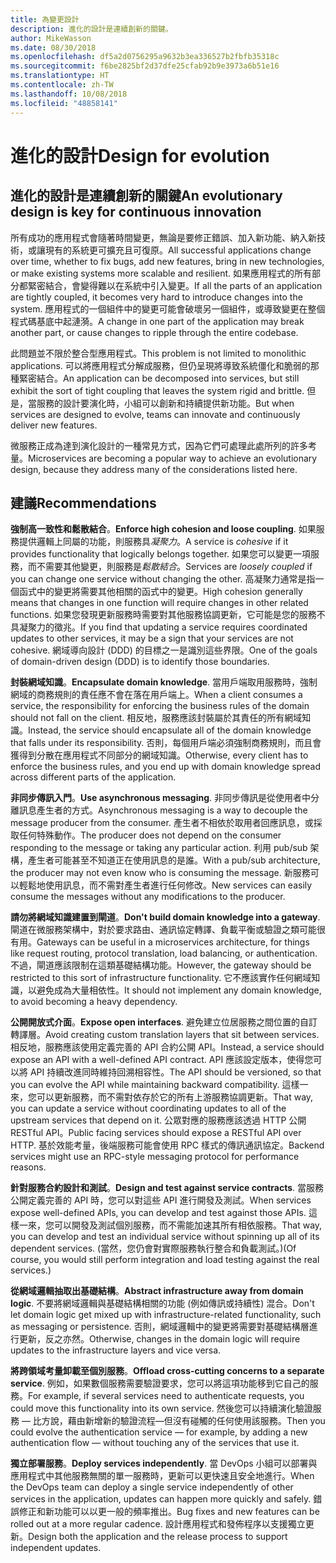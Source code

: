 ```yaml
---
title: 為變更設計
description: 進化的設計是連續創新的關鍵。
author: MikeWasson
ms.date: 08/30/2018
ms.openlocfilehash: df5a2d0756295a9632b3ea336527b2fbfb35318c
ms.sourcegitcommit: f6be2825bf2d37dfe25cfab92b9e3973a6b51e16
ms.translationtype: HT
ms.contentlocale: zh-TW
ms.lasthandoff: 10/08/2018
ms.locfileid: "48858141"
---
```

# <a name="design-for-evolution"></a><span data-ttu-id="08a72-103">進化的設計</span><span class="sxs-lookup"><span data-stu-id="08a72-103">Design for evolution</span></span>

## <a name="an-evolutionary-design-is-key-for-continuous-innovation"></a><span data-ttu-id="08a72-104">進化的設計是連續創新的關鍵</span><span class="sxs-lookup"><span data-stu-id="08a72-104">An evolutionary design is key for continuous innovation</span></span>

<span data-ttu-id="08a72-105">所有成功的應用程式會隨著時間變更，無論是要修正錯誤、加入新功能、納入新技術，或讓現有的系統更可擴充且可復原。</span><span class="sxs-lookup"><span data-stu-id="08a72-105">All successful applications change over time, whether to fix bugs, add new features, bring in new technologies, or make existing systems more scalable and resilient.</span></span> <span data-ttu-id="08a72-106">如果應用程式的所有部分都緊密結合，會變得難以在系統中引入變更。</span><span class="sxs-lookup"><span data-stu-id="08a72-106">If all the parts of an application are tightly coupled, it becomes very hard to introduce changes into the system.</span></span> <span data-ttu-id="08a72-107">應用程式的一個組件中的變更可能會破壞另一個組件，或導致變更在整個程式碼基底中起漣漪。</span><span class="sxs-lookup"><span data-stu-id="08a72-107">A change in one part of the application may break another part, or cause changes to ripple through the entire codebase.</span></span>

<span data-ttu-id="08a72-108">此問題並不限於整合型應用程式。</span><span class="sxs-lookup"><span data-stu-id="08a72-108">This problem is not limited to monolithic applications.</span></span> <span data-ttu-id="08a72-109">可以將應用程式分解成服務，但仍呈現將導致系統僵化和脆弱的那種緊密結合。</span><span class="sxs-lookup"><span data-stu-id="08a72-109">An application can be decomposed into services, but still exhibit the sort of tight coupling that leaves the system rigid and brittle.</span></span> <span data-ttu-id="08a72-110">但是，當服務的設計要演化時，小組可以創新和持續提供新功能。</span><span class="sxs-lookup"><span data-stu-id="08a72-110">But when services are designed to evolve, teams can innovate and continuously deliver new features.</span></span> 

<span data-ttu-id="08a72-111">微服務正成為達到演化設計的一種常見方式，因為它們可處理此處所列的許多考量。</span><span class="sxs-lookup"><span data-stu-id="08a72-111">Microservices are becoming a popular way to achieve an evolutionary design, because they address many of the considerations listed here.</span></span>

## <a name="recommendations"></a><span data-ttu-id="08a72-112">建議</span><span class="sxs-lookup"><span data-stu-id="08a72-112">Recommendations</span></span>

<span data-ttu-id="08a72-113">**強制高一致性和鬆散結合**。</span><span class="sxs-lookup"><span data-stu-id="08a72-113">**Enforce high cohesion and loose coupling**.</span></span> <span data-ttu-id="08a72-114">如果服務提供邏輯上同屬的功能，則服務具*凝聚力*。</span><span class="sxs-lookup"><span data-stu-id="08a72-114">A service is *cohesive* if it provides functionality that logically belongs together.</span></span> <span data-ttu-id="08a72-115">如果您可以變更一項服務，而不需要其他變更，則服務是*鬆散結合*。</span><span class="sxs-lookup"><span data-stu-id="08a72-115">Services are *loosely coupled* if you can change one service without changing the other.</span></span> <span data-ttu-id="08a72-116">高凝聚力通常是指一個函式中的變更將需要其他相關的函式中的變更。</span><span class="sxs-lookup"><span data-stu-id="08a72-116">High cohesion generally means that changes in one function will require changes in other related functions.</span></span> <span data-ttu-id="08a72-117">如果您發現更新服務時需要對其他服務協調更新，它可能是您的服務不具凝聚力的徵兆。</span><span class="sxs-lookup"><span data-stu-id="08a72-117">If you find that updating a service requires coordinated updates to other services, it may be a sign that your services are not cohesive.</span></span> <span data-ttu-id="08a72-118">網域導向設計 (DDD) 的目標之一是識別這些界限。</span><span class="sxs-lookup"><span data-stu-id="08a72-118">One of the goals of domain-driven design (DDD) is to identify those boundaries.</span></span>

<span data-ttu-id="08a72-119">**封裝網域知識**。</span><span class="sxs-lookup"><span data-stu-id="08a72-119">**Encapsulate domain knowledge**.</span></span> <span data-ttu-id="08a72-120">當用戶端取用服務時，強制網域的商務規則的責任應不會在落在用戶端上。</span><span class="sxs-lookup"><span data-stu-id="08a72-120">When a client consumes a service, the responsibility for enforcing the business rules of the domain should not fall on the client.</span></span> <span data-ttu-id="08a72-121">相反地，服務應該封裝屬於其責任的所有網域知識。</span><span class="sxs-lookup"><span data-stu-id="08a72-121">Instead, the service should encapsulate all of the domain knowledge that falls under its responsibility.</span></span> <span data-ttu-id="08a72-122">否則，每個用戶端必須強制商務規則，而且會獲得到分散在應用程式不同部分的網域知識。</span><span class="sxs-lookup"><span data-stu-id="08a72-122">Otherwise, every client has to enforce the business rules, and you end up with domain knowledge spread across different parts of the application.</span></span> 

<span data-ttu-id="08a72-123">**非同步傳訊入門**。</span><span class="sxs-lookup"><span data-stu-id="08a72-123">**Use asynchronous messaging**.</span></span> <span data-ttu-id="08a72-124">非同步傳訊是從使用者中分離訊息產生者的方式。</span><span class="sxs-lookup"><span data-stu-id="08a72-124">Asynchronous messaging is a way to decouple the message producer from the consumer.</span></span> <span data-ttu-id="08a72-125">產生者不相依於取用者回應訊息，或採取任何特殊動作。</span><span class="sxs-lookup"><span data-stu-id="08a72-125">The producer does not depend on the consumer responding to the message or taking any particular action.</span></span> <span data-ttu-id="08a72-126">利用 pub/sub 架構，產生者可能甚至不知道正在使用訊息的是誰。</span><span class="sxs-lookup"><span data-stu-id="08a72-126">With a pub/sub architecture, the producer may not even know who is consuming the message.</span></span> <span data-ttu-id="08a72-127">新服務可以輕鬆地使用訊息，而不需對產生者進行任何修改。</span><span class="sxs-lookup"><span data-stu-id="08a72-127">New services can easily consume the messages without any modifications to the producer.</span></span>

<span data-ttu-id="08a72-128">**請勿將網域知識建置到閘道**。</span><span class="sxs-lookup"><span data-stu-id="08a72-128">**Don't build domain knowledge into a gateway**.</span></span> <span data-ttu-id="08a72-129">閘道在微服務架構中，對於要求路由、通訊協定轉譯、負載平衡或驗證之類可能很有用。</span><span class="sxs-lookup"><span data-stu-id="08a72-129">Gateways can be useful in a microservices architecture, for things like request routing, protocol translation, load balancing, or authentication.</span></span> <span data-ttu-id="08a72-130">不過，閘道應該限制在這類基礎結構功能。</span><span class="sxs-lookup"><span data-stu-id="08a72-130">However, the gateway should be restricted to this sort of infrastructure functionality.</span></span> <span data-ttu-id="08a72-131">它不應該實作任何網域知識，以避免成為大量相依性。</span><span class="sxs-lookup"><span data-stu-id="08a72-131">It should not implement any domain knowledge, to avoid becoming a heavy dependency.</span></span>

<span data-ttu-id="08a72-132">**公開開放式介面**。</span><span class="sxs-lookup"><span data-stu-id="08a72-132">**Expose open interfaces**.</span></span> <span data-ttu-id="08a72-133">避免建立位居服務之間位置的自訂轉譯層。</span><span class="sxs-lookup"><span data-stu-id="08a72-133">Avoid creating custom translation layers that sit between services.</span></span> <span data-ttu-id="08a72-134">相反地，服務應該使用定義完善的 API 合約公開 API。</span><span class="sxs-lookup"><span data-stu-id="08a72-134">Instead, a service should expose an API with a well-defined API contract.</span></span> <span data-ttu-id="08a72-135">API 應該設定版本，使得您可以將 API 持續改進同時維持回溯相容性。</span><span class="sxs-lookup"><span data-stu-id="08a72-135">The API should be versioned, so that you can evolve the API while maintaining backward compatibility.</span></span> <span data-ttu-id="08a72-136">這樣一來，您可以更新服務，而不需對依存於它的所有上游服務協調更新。</span><span class="sxs-lookup"><span data-stu-id="08a72-136">That way, you can update a service without coordinating updates to all of the upstream services that depend on it.</span></span> <span data-ttu-id="08a72-137">公眾對應的服務應該透過 HTTP 公開 RESTful API。</span><span class="sxs-lookup"><span data-stu-id="08a72-137">Public facing services should expose a RESTful API over HTTP.</span></span> <span data-ttu-id="08a72-138">基於效能考量，後端服務可能會使用 RPC 樣式的傳訊通訊協定。</span><span class="sxs-lookup"><span data-stu-id="08a72-138">Backend services might use an RPC-style messaging protocol for performance reasons.</span></span> 

<span data-ttu-id="08a72-139">**針對服務合約設計和測試**。</span><span class="sxs-lookup"><span data-stu-id="08a72-139">**Design and test against service contracts**.</span></span> <span data-ttu-id="08a72-140">當服務公開定義完善的 API 時，您可以對這些 API 進行開發及測試。</span><span class="sxs-lookup"><span data-stu-id="08a72-140">When services expose well-defined APIs, you can develop and test against those APIs.</span></span> <span data-ttu-id="08a72-141">這樣一來，您可以開發及測試個別服務，而不需能加速其所有相依服務。</span><span class="sxs-lookup"><span data-stu-id="08a72-141">That way, you can develop and test an individual service without spinning up all of its dependent services.</span></span> <span data-ttu-id="08a72-142">(當然，您仍會對實際服務執行整合和負載測試。)</span><span class="sxs-lookup"><span data-stu-id="08a72-142">(Of course, you would still perform integration and load testing against the real services.)</span></span>

<span data-ttu-id="08a72-143">**從網域邏輯抽取出基礎結構**。</span><span class="sxs-lookup"><span data-stu-id="08a72-143">**Abstract infrastructure away from domain logic**.</span></span> <span data-ttu-id="08a72-144">不要將網域邏輯與基礎結構相關的功能 (例如傳訊或持續性) 混合。</span><span class="sxs-lookup"><span data-stu-id="08a72-144">Don't let domain logic get mixed up with infrastructure-related functionality, such as messaging or persistence.</span></span> <span data-ttu-id="08a72-145">否則，網域邏輯中的變更將需要對基礎結構層進行更新，反之亦然。</span><span class="sxs-lookup"><span data-stu-id="08a72-145">Otherwise, changes in the domain logic will require updates to the infrastructure layers and vice versa.</span></span> 

<span data-ttu-id="08a72-146">**將跨領域考量卸載至個別服務**。</span><span class="sxs-lookup"><span data-stu-id="08a72-146">**Offload cross-cutting concerns to a separate service**.</span></span> <span data-ttu-id="08a72-147">例如，如果數個服務需要驗證要求，您可以將這項功能移到它自己的服務。</span><span class="sxs-lookup"><span data-stu-id="08a72-147">For example, if several services need to authenticate requests, you could move this functionality into its own service.</span></span> <span data-ttu-id="08a72-148">然後您可以持續演化驗證服務 &mdash; 比方說，藉由新增新的驗證流程&mdash;但沒有碰觸的任何使用該服務。</span><span class="sxs-lookup"><span data-stu-id="08a72-148">Then you could evolve the authentication service &mdash; for example, by adding a new authentication flow &mdash; without touching any of the services that use it.</span></span>

<span data-ttu-id="08a72-149">**獨立部署服務**。</span><span class="sxs-lookup"><span data-stu-id="08a72-149">**Deploy services independently**.</span></span> <span data-ttu-id="08a72-150">當 DevOps 小組可以部署與應用程式中其他服務無關的單一服務時，更新可以更快速且安全地進行。</span><span class="sxs-lookup"><span data-stu-id="08a72-150">When the DevOps team can deploy a single service independently of other services in the application, updates can happen more quickly and safely.</span></span> <span data-ttu-id="08a72-151">錯誤修正和新功能可以以更一般的頻率推出。</span><span class="sxs-lookup"><span data-stu-id="08a72-151">Bug fixes and new features can be rolled out at a more regular cadence.</span></span> <span data-ttu-id="08a72-152">設計應用程式和發佈程序以支援獨立更新。</span><span class="sxs-lookup"><span data-stu-id="08a72-152">Design both the application and the release process to support independent updates.</span></span>
